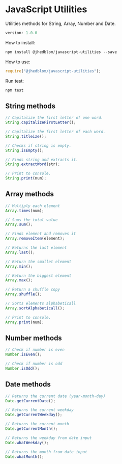 # JavaScript Utilities

Utilities methods for String, Array, Number and Date.

```javascript
version: 1.0.0
```

How to install:

```javascript
npm install @jhedblom/javascript-utilities --save
```

How to use:

```javascript
require("@jhedblom/javascript-utilities");
```

Run test:

```javascript
npm test
```

## String methods

```javascript
// Capitalize the first letter of one word.
String.capitalizeFirstLetter();

// Capitalize the first letter of each word.
String.titleize();

// Checks if string is empty.
String.isEmpty();

// Finds string and extracts it.
String.extractWord(str);

// Print to console.
String.print(num);
```

## Array methods

```javascript
// Multiply each element
Array.times(num);

// Sums the total value
Array.sum();

// Finds element and removes it
Array.removeItem(element);

// Returns the last element
Array.last();

// Return the smallet element
Array.min();

// Return the biggest element
Array.max();

// Return a shuffle copy
Array.shuffle();

// Sorts elements alphabeticall
Array.sortAlphabeticall();

// Print to console.
Array.print(num);
```

## Number methods

```javascript
// Check if number is even
Number.isEven();

// Check if number is odd
Number.isOdd();
```

## Date methods

```javascript
// Returns the current date (year-month-day)
Date.getCurrentDate();

// Returns the current weekday
Date.getCurrentWeekday();

// Returns the current month
Date.getCurrentMonth();

// Returns the weekday from date input
Date.whatWeekday();

// Returns the month from date input
Date.whatMonth();
```
